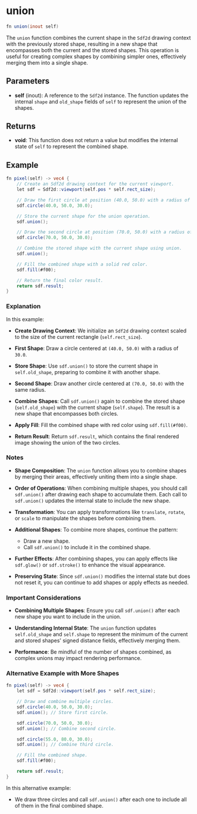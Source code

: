 # union

```glsl
fn union(inout self)
```

The `union` function combines the current shape in the `Sdf2d` drawing context with the previously stored shape, resulting in a new shape that encompasses both the current and the stored shapes. This operation is useful for creating complex shapes by combining simpler ones, effectively merging them into a single shape.

## Parameters

- **self** (inout): A reference to the `Sdf2d` instance. The function updates the internal `shape` and `old_shape` fields of `self` to represent the union of the shapes.

## Returns

- **void**: This function does not return a value but modifies the internal state of `self` to represent the combined shape.

## Example

```glsl
fn pixel(self) -> vec4 {
    // Create an Sdf2d drawing context for the current viewport.
    let sdf = Sdf2d::viewport(self.pos * self.rect_size);

    // Draw the first circle at position (40.0, 50.0) with a radius of 30.0.
    sdf.circle(40.0, 50.0, 30.0);

    // Store the current shape for the union operation.
    sdf.union();

    // Draw the second circle at position (70.0, 50.0) with a radius of 30.0.
    sdf.circle(70.0, 50.0, 30.0);

    // Combine the stored shape with the current shape using union.
    sdf.union();

    // Fill the combined shape with a solid red color.
    sdf.fill(#f00);

    // Return the final color result.
    return sdf.result;
}
```

### Explanation

In this example:

- **Create Drawing Context**: We initialize an `Sdf2d` drawing context scaled to the size of the current rectangle (`self.rect_size`).

- **First Shape**: Draw a circle centered at `(40.0, 50.0)` with a radius of `30.0`.

- **Store Shape**: Use `sdf.union()` to store the current shape in `self.old_shape`, preparing to combine it with another shape.

- **Second Shape**: Draw another circle centered at `(70.0, 50.0)` with the same radius.

- **Combine Shapes**: Call `sdf.union()` again to combine the stored shape (`self.old_shape`) with the current shape (`self.shape`). The result is a new shape that encompasses both circles.

- **Apply Fill**: Fill the combined shape with red color using `sdf.fill(#f00)`.

- **Return Result**: Return `sdf.result`, which contains the final rendered image showing the union of the two circles.

### Notes

- **Shape Composition**: The `union` function allows you to combine shapes by merging their areas, effectively uniting them into a single shape.

- **Order of Operations**: When combining multiple shapes, you should call `sdf.union()` after drawing each shape to accumulate them. Each call to `sdf.union()` updates the internal state to include the new shape.

- **Transformation**: You can apply transformations like `translate`, `rotate`, or `scale` to manipulate the shapes before combining them.

- **Additional Shapes**: To combine more shapes, continue the pattern:
  - Draw a new shape.
  - Call `sdf.union()` to include it in the combined shape.

- **Further Effects**: After combining shapes, you can apply effects like `sdf.glow()` or `sdf.stroke()` to enhance the visual appearance.

- **Preserving State**: Since `sdf.union()` modifies the internal state but does not reset it, you can continue to add shapes or apply effects as needed.

### Important Considerations

- **Combining Multiple Shapes**: Ensure you call `sdf.union()` after each new shape you want to include in the union.

- **Understanding Internal State**: The `union` function updates `self.old_shape` and `self.shape` to represent the minimum of the current and stored shapes' signed distance fields, effectively merging them.

- **Performance**: Be mindful of the number of shapes combined, as complex unions may impact rendering performance.

### Alternative Example with More Shapes

```glsl
fn pixel(self) -> vec4 {
    let sdf = Sdf2d::viewport(self.pos * self.rect_size);

    // Draw and combine multiple circles.
    sdf.circle(40.0, 50.0, 30.0);
    sdf.union(); // Store first circle.

    sdf.circle(70.0, 50.0, 30.0);
    sdf.union(); // Combine second circle.

    sdf.circle(55.0, 80.0, 30.0);
    sdf.union(); // Combine third circle.

    // Fill the combined shape.
    sdf.fill(#f00);

    return sdf.result;
}
```

In this alternative example:

- We draw three circles and call `sdf.union()` after each one to include all of them in the final combined shape.
